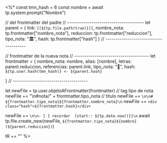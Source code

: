 <%* 
const tmn_hash = 6
const nombre =  await tp.system.prompt("Nombre")

//  del frontmatter del padre
// --------------------------------------
let parent = {
    link: `[[${tp.file.path(true)}]]`,
    nombre_nota: tp.frontmatter["nombre_nota"],
    reduccion: tp.frontmatter["reduccion"],
    tipo_nota: "🏛️",
    hash: tp.frontmatter["hash"]
    }
// --------------------------------------

// frontmatter de la nueva nota
// -------------------------------------
let frontmatter = {
    nombre_nota: nombre,
    alias: [nombre],
    letras: parent.reduccion,
    referencias: parent.link, 
    tipo_nota: "📑",
    hash: `${tp.user.hash(tmn_hash)} <- ${parent.hash}`
    
}
// -------------------------------------

let newFile = tp.user.objetoAFrontmatter(frontmatter)
// tag tipo de nota
newFile += "\n#nota/" + frontmatter.tipo_nota
// titulo
newFile += 
`\n\n# ${frontmatter.tipo_nota}${frontmatter.nombre_nota}\n`
 newFile += `<div class="hash">${frontmatter.hash}</div>`  

newFile += `\n\n- [ ] recordar  [start:: ${tp.date.now()}]\n`
await tp.file.create_new(newFile,
    `${frontmatter.tipo_nota}${nombre} (${parent.reduccion})`)

tR += ""
%>


